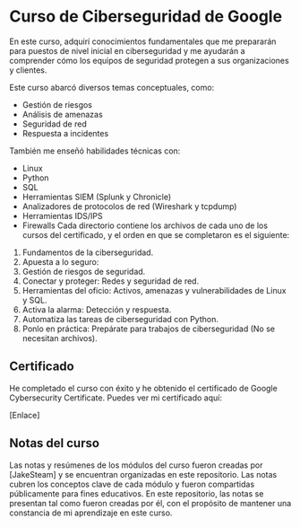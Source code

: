 # Curso de Ciberseguridad de Google

En este curso, adquirí conocimientos fundamentales que me prepararán para puestos de nivel inicial en ciberseguridad y me ayudarán a comprender cómo los equipos de seguridad protegen a sus organizaciones y clientes.

Este curso abarcó diversos temas conceptuales, como:

- Gestión de riesgos
- Análisis de amenazas
- Seguridad de red
- Respuesta a incidentes

También me enseñó habilidades técnicas con:

- Linux
- Python
- SQL
- Herramientas SIEM (Splunk y Chronicle)
- Analizadores de protocolos de red (Wireshark y tcpdump)
- Herramientas IDS/IPS
- Firewalls Cada directorio contiene los archivos de cada uno de los cursos del certificado, y el orden en que se completaron es el siguiente:

1. Fundamentos de la ciberseguridad. 
2. Apuesta a lo seguro: 
3. Gestión de riesgos de seguridad. 
4. Conectar y proteger: Redes y seguridad de red. 
5. Herramientas del oficio: Activos, amenazas y vulnerabilidades de Linux y SQL. 
6. Activa la alarma: Detección y respuesta. 
7. Automatiza las tareas de ciberseguridad con Python. 
8. Ponlo en práctica: Prepárate para trabajos de ciberseguridad (No se necesitan archivos).

## Certificado

He completado el curso con éxito y he obtenido el certificado de Google Cybersecurity Certificate. Puedes ver mi certificado aquí:

[Enlace]

## Notas del curso

Las notas y resúmenes de los módulos del curso fueron creadas por [JakeSteam] y se encuentran organizadas en este repositorio. Las notas cubren los conceptos clave de cada módulo y fueron compartidas públicamente para fines educativos. En este repositorio, las notas se presentan tal como fueron creadas por él, con el propósito de mantener una constancia de mi aprendizaje en este curso.

